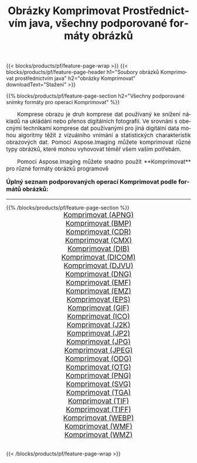 ﻿---
title: Obrázky Komprimovat Prostřednictvím java, všechny podporované formáty obrázků 
weight: 3920
url: /cs/java/compress/ 
lang: cs
langdirlevel: 2
locales: zh-hans,ja,it,ru,de,es,fr,nl,id,lt,pl,pt,vi,tr,ko,zh-hant,ar,hi,th,sv,cs,uk,he
description: Pomocí Aspose.Imaging můžete snadno Komprimovat obrázky přes java
---

{{< blocks/products/pf/feature-page-wrap >}}
{{< blocks/products/pf/feature-page-header h1="Soubory obrázků Komprimovat prostřednictvím java" h2="obrázky Komprimovat" downloadText="Stažení" >}}


{{% blocks/products/pf/feature-page-section  h2="Všechny podporované snímky formáty pro operaci Komprimovat" %}}
<p align="justify" style="text-indent:2em;font-size:15px;">
Komprese obrazu je druh komprese dat používaný ke snížení nákladů na ukládání nebo přenos digitálních fotografií. Ve srovnání s obecnými technikami komprese dat používanými pro jiná digitální data mohou algoritmy těžit z vizuálního vnímání a statistických charakteristik obrazových dat.
Pomocí Aspose.Imaging můžete komprimovat různé typy obrázků, které mohou vyhovovat téměř všem vašim potřebám.
</p>
<p align="justify" style="text-indent:2em;font-size:15px;">
Pomocí Aspose.Imaging můžete snadno použít **Komprimovat** pro různé formáty obrázků programově
</p>
<h3 style="margin-top:16px;">
Úplný seznam podporovaných operací Komprimovat podle formátů obrázků:
</h3>
<hr/>
{{% /blocks/products/pf/feature-page-section %}}
<div class="container-fluid productfamilypage bg-gray">
    <div class="convertypes bg-gray agp-content section">
        <div class="container">
		<div class="row other-converters" style="gap: 10px;font-size: 19px;text-align:center;">
		    <div class='col-md-3 other-converter remove-lp remove-rp'><a href="/imaging/cs/java/compress/apng/" style="padding:15px;">Komprimovat (APNG)</a></div><div class='col-md-3 other-converter remove-lp remove-rp'><a href="/imaging/cs/java/compress/bmp/" style="padding:15px;">Komprimovat (BMP)</a></div><div class='col-md-3 other-converter remove-lp remove-rp'><a href="/imaging/cs/java/compress/cdr/" style="padding:15px;">Komprimovat (CDR)</a></div><div class='col-md-3 other-converter remove-lp remove-rp'><a href="/imaging/cs/java/compress/cmx/" style="padding:15px;">Komprimovat (CMX)</a></div><div class='col-md-3 other-converter remove-lp remove-rp'><a href="/imaging/cs/java/compress/dib/" style="padding:15px;">Komprimovat (DIB)</a></div><div class='col-md-3 other-converter remove-lp remove-rp'><a href="/imaging/cs/java/compress/dicom/" style="padding:15px;">Komprimovat (DICOM)</a></div><div class='col-md-3 other-converter remove-lp remove-rp'><a href="/imaging/cs/java/compress/djvu/" style="padding:15px;">Komprimovat (DJVU)</a></div><div class='col-md-3 other-converter remove-lp remove-rp'><a href="/imaging/cs/java/compress/dng/" style="padding:15px;">Komprimovat (DNG)</a></div><div class='col-md-3 other-converter remove-lp remove-rp'><a href="/imaging/cs/java/compress/emf/" style="padding:15px;">Komprimovat (EMF)</a></div><div class='col-md-3 other-converter remove-lp remove-rp'><a href="/imaging/cs/java/compress/emz/" style="padding:15px;">Komprimovat (EMZ)</a></div><div class='col-md-3 other-converter remove-lp remove-rp'><a href="/imaging/cs/java/compress/eps/" style="padding:15px;">Komprimovat (EPS)</a></div><div class='col-md-3 other-converter remove-lp remove-rp'><a href="/imaging/cs/java/compress/gif/" style="padding:15px;">Komprimovat (GIF)</a></div><div class='col-md-3 other-converter remove-lp remove-rp'><a href="/imaging/cs/java/compress/ico/" style="padding:15px;">Komprimovat (ICO)</a></div><div class='col-md-3 other-converter remove-lp remove-rp'><a href="/imaging/cs/java/compress/j2k/" style="padding:15px;">Komprimovat (J2K)</a></div><div class='col-md-3 other-converter remove-lp remove-rp'><a href="/imaging/cs/java/compress/jp2/" style="padding:15px;">Komprimovat (JP2)</a></div><div class='col-md-3 other-converter remove-lp remove-rp'><a href="/imaging/cs/java/compress/jpg/" style="padding:15px;">Komprimovat (JPG)</a></div><div class='col-md-3 other-converter remove-lp remove-rp'><a href="/imaging/cs/java/compress/jpeg/" style="padding:15px;">Komprimovat (JPEG)</a></div><div class='col-md-3 other-converter remove-lp remove-rp'><a href="/imaging/cs/java/compress/odg/" style="padding:15px;">Komprimovat (ODG)</a></div><div class='col-md-3 other-converter remove-lp remove-rp'><a href="/imaging/cs/java/compress/otg/" style="padding:15px;">Komprimovat (OTG)</a></div><div class='col-md-3 other-converter remove-lp remove-rp'><a href="/imaging/cs/java/compress/png/" style="padding:15px;">Komprimovat (PNG)</a></div><div class='col-md-3 other-converter remove-lp remove-rp'><a href="/imaging/cs/java/compress/svg/" style="padding:15px;">Komprimovat (SVG)</a></div><div class='col-md-3 other-converter remove-lp remove-rp'><a href="/imaging/cs/java/compress/tga/" style="padding:15px;">Komprimovat (TGA)</a></div><div class='col-md-3 other-converter remove-lp remove-rp'><a href="/imaging/cs/java/compress/tif/" style="padding:15px;">Komprimovat (TIF)</a></div><div class='col-md-3 other-converter remove-lp remove-rp'><a href="/imaging/cs/java/compress/tiff/" style="padding:15px;">Komprimovat (TIFF)</a></div><div class='col-md-3 other-converter remove-lp remove-rp'><a href="/imaging/cs/java/compress/webp/" style="padding:15px;">Komprimovat (WEBP)</a></div><div class='col-md-3 other-converter remove-lp remove-rp'><a href="/imaging/cs/java/compress/wmf/" style="padding:15px;">Komprimovat (WMF)</a></div><div class='col-md-3 other-converter remove-lp remove-rp'><a href="/imaging/cs/java/compress/wmz/" style="padding:15px;">Komprimovat (WMZ)</a></div>
                </div>
        </div>
    </div>
</div>
<br/>

{{< /blocks/products/pf/feature-page-wrap >}}
